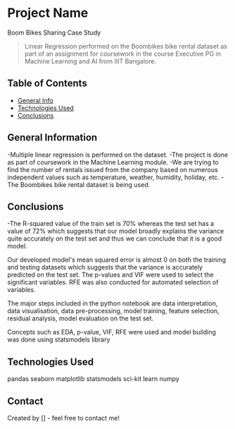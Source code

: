 # Project Name
Boom Bikes Sharing Case Study
> Linear Regression performed on the Boombikes bike rental dataset as part of an assignment for coursework in the course Executive PG in Machine Learning and AI from IIIT Bangalore.


## Table of Contents
* [General Info](#general-information)
* [Technologies Used](#technologies-used)
* [Conclusions](#conclusions)

<!-- You can include any other section that is pertinent to your problem -->

## General Information
-Multiple linear regression is performed on the dataset.
-The project is done as part of coursework in the Machine Learning module.
-We are trying to find the number of rentals issued from the company based on numerous independent values such as temperature, weather, humidity, holiday, etc.
-The Boombikes bike rental dataset is being used.

<!-- You don't have to answer all the questions - just the ones relevant to your project. -->

## Conclusions
-The R-squared value of the train set is 70% whereas the test set has a value of 72% which suggests that our model broadly explains the variance quite accurately on the test set and thus we can conclude that it is a good model.

Our developed model's mean squared error is almost 0 on both the training and testing datasets which suggests that the variance is accurately predicted on the test set. The p-values and VIF were used to select the significant variables. RFE was also conducted for automated selection of variables.

The major steps included in the python notebook are data interpretation, data visualisation, data pre-processing, model training, feature selection, residual analysis, model evaluation on the test set.

Concepts such as EDA, p-value, VIF, RFE were used and model building was done using statsmodels library

<!-- You don't have to answer all the questions - just the ones relevant to your project. -->


## Technologies Used
pandas
seaborn
matplotlib
statsmodels
sci-kit learn
numpy

<!-- As the libraries versions keep on changing, it is recommended to mention the version of library used in this project -->


## Contact
Created by [] - feel free to contact me!
